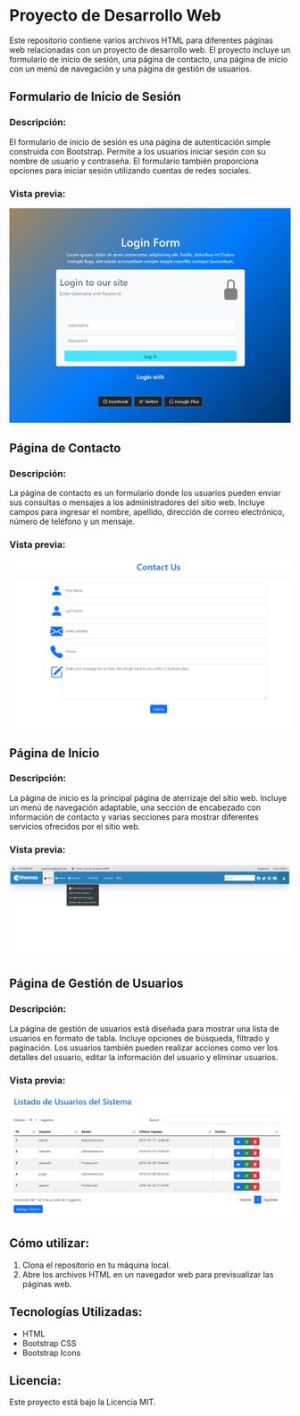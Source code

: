 # Proyecto de Desarrollo Web

Este repositorio contiene varios archivos HTML para diferentes páginas web relacionadas con un proyecto de desarrollo web. El proyecto incluye un formulario de inicio de sesión, una página de contacto, una página de inicio con un menú de navegación y una página de gestión de usuarios.

## Formulario de Inicio de Sesión

### Descripción:
El formulario de inicio de sesión es una página de autenticación simple construida con Bootstrap. Permite a los usuarios iniciar sesión con su nombre de usuario y contraseña. El formulario también proporciona opciones para iniciar sesión utilizando cuentas de redes sociales.

### Vista previa:
![Formulario de Inicio de Sesión](login-form.png)

## Página de Contacto

### Descripción:
La página de contacto es un formulario donde los usuarios pueden enviar sus consultas o mensajes a los administradores del sitio web. Incluye campos para ingresar el nombre, apellido, dirección de correo electrónico, número de teléfono y un mensaje.

### Vista previa:
![Página de Contacto](contact-us.png)

## Página de Inicio

### Descripción:
La página de inicio es la principal página de aterrizaje del sitio web. Incluye un menú de navegación adaptable, una sección de encabezado con información de contacto y varias secciones para mostrar diferentes servicios ofrecidos por el sitio web.

### Vista previa:
![Página de Inicio](homepage.png)

## Página de Gestión de Usuarios

### Descripción:
La página de gestión de usuarios está diseñada para mostrar una lista de usuarios en formato de tabla. Incluye opciones de búsqueda, filtrado y paginación. Los usuarios también pueden realizar acciones como ver los detalles del usuario, editar la información del usuario y eliminar usuarios.

### Vista previa:
![Página de Gestión de Usuarios](user-management.png)

## Cómo utilizar:

1. Clona el repositorio en tu máquina local.
2. Abre los archivos HTML en un navegador web para previsualizar las páginas web.

## Tecnologías Utilizadas:

- HTML
- Bootstrap CSS
- Bootstrap Icons

## Licencia:

Este proyecto está bajo la Licencia MIT.
